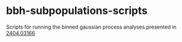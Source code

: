 # bbh-subpopulations-scripts

Scripts for running the binned gaussian process analyses presented in [2404.03166](https://arxiv.org/abs/2404.03166)